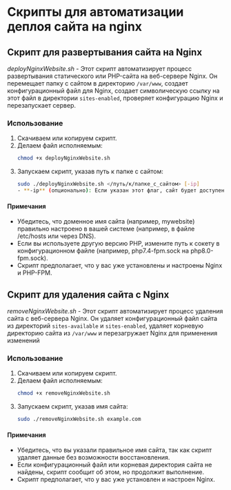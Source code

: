 # Скрипты для автоматизации деплоя сайта на nginx

## Скрипт для развертывания сайта на Nginx
*deployNginxWebsite.sh* - Этот скрипт автоматизирует процесс развертывания статического или PHP-сайта на веб-сервере Nginx. Он перемещает папку с сайтом в директорию `/var/www`, создает конфигурационный файл для Nginx, создает символическую ссылку на этот файл в директории `sites-enabled`, проверяет конфигурацию Nginx и перезапускает сервер.

### Использование
1. Скачиваем или копируем скрипт.
2. Делаем файл исполняемым:
   ```bash
   chmod +x deployNginxWebsite.sh  
3. Запускаем скрипт, указав путь к папке с сайтом:
    ```bash
    sudo ./deployNginxWebsite.sh </путь/к/папке_с_сайтом> [-ip]
    - **-ip** (опционально): Если указан этот флаг, сайт будет доступен по IP-адресу сервера вместо имени папки.
#### Примечания
- Убедитесь, что доменное имя сайта (например, mywebsite) правильно настроено в вашей системе (например, в файле /etc/hosts или через DNS).
- Если вы используете другую версию PHP, измените путь к сокету в конфигурационном файле (например, php7.4-fpm.sock на php8.0-fpm.sock).
- Скрипт предполагает, что у вас уже установлены и настроены Nginx и PHP-FPM.

## Скрипт для удаления сайта с Nginx
*removeNginxWebsite.sh* - Этот скрипт автоматизирует процесс удаления сайта с веб-сервера Nginx. Он удаляет конфигурационный файл сайта из директорий `sites-available` и `sites-enabled`, удаляет корневую директорию сайта из `/var/www` и перезагружает Nginx для применения изменений

### Использование
1. Скачиваем или копируем скрипт.
2. Делаем файл исполняемым:
   ```bash
   chmod +x removeNginxWebsite.sh
3. Запускаем скрипт, указав имя сайта:
    ```bash
    sudo ./removeNginxWebsite.sh example.com
#### Примечания
- Убедитесь, что вы указали правильное имя сайта, так как скрипт удаляет данные без возможности восстановления.
- Если конфигурационный файл или корневая директория сайта не найдены, скрипт сообщит об этом, но продолжит выполнение.
- Скрипт предполагает, что у вас уже установлен и настроен Nginx.
